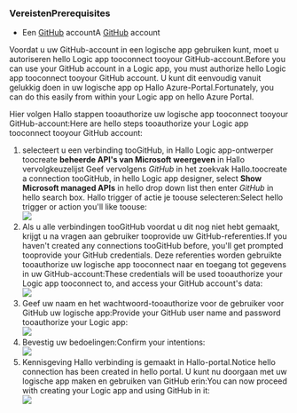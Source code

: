 ### <a name="prerequisites"></a><span data-ttu-id="08b34-101">Vereisten</span><span class="sxs-lookup"><span data-stu-id="08b34-101">Prerequisites</span></span>
* <span data-ttu-id="08b34-102">Een [GitHub](http://GitHub.com) account</span><span class="sxs-lookup"><span data-stu-id="08b34-102">A [GitHub](http://GitHub.com) account</span></span> 

<span data-ttu-id="08b34-103">Voordat u uw GitHub-account in een logische app gebruiken kunt, moet u autoriseren hello Logic app tooconnect tooyour GitHub-account.</span><span class="sxs-lookup"><span data-stu-id="08b34-103">Before you can use your GitHub account in a Logic app, you must authorize hello Logic app tooconnect tooyour GitHub account.</span></span> <span data-ttu-id="08b34-104">U kunt dit eenvoudig vanuit gelukkig doen in uw logische app op Hallo Azure-Portal.</span><span class="sxs-lookup"><span data-stu-id="08b34-104">Fortunately, you can do this easily from within your Logic app on hello Azure Portal.</span></span> 

<span data-ttu-id="08b34-105">Hier volgen Hallo stappen tooauthorize uw logische app tooconnect tooyour GitHub-account:</span><span class="sxs-lookup"><span data-stu-id="08b34-105">Here are hello steps tooauthorize your Logic app tooconnect tooyour GitHub account:</span></span>

1. <span data-ttu-id="08b34-106">selecteert u een verbinding tooGitHub, in Hallo Logic app-ontwerper toocreate **beheerde API's van Microsoft weergeven** in Hallo vervolgkeuzelijst Geef vervolgens *GitHub* in het zoekvak Hallo.</span><span class="sxs-lookup"><span data-stu-id="08b34-106">toocreate a connection tooGitHub, in hello Logic app designer, select **Show Microsoft managed APIs** in hello drop down list then enter *GitHub* in hello search box.</span></span> <span data-ttu-id="08b34-107">Hallo trigger of actie je toouse selecteren:</span><span class="sxs-lookup"><span data-stu-id="08b34-107">Select hello trigger or action you'll like toouse:</span></span>  
   ![](./media/connectors-create-api-github/github-1.png)
2. <span data-ttu-id="08b34-108">Als u alle verbindingen tooGitHub voordat u dit nog niet hebt gemaakt, krijgt u na vragen aan gebruiker tooprovide uw GitHub-referenties.</span><span class="sxs-lookup"><span data-stu-id="08b34-108">If you haven't created any connections tooGitHub before, you'll get prompted tooprovide your GitHub credentials.</span></span> <span data-ttu-id="08b34-109">Deze referenties worden gebruikte tooauthorize uw logische app tooconnect naar en toegang tot gegevens in uw GitHub-account:</span><span class="sxs-lookup"><span data-stu-id="08b34-109">These credentials will be used tooauthorize your Logic app tooconnect to, and access your GitHub account's data:</span></span>  
   ![](./media/connectors-create-api-github/github-2.png)
3. <span data-ttu-id="08b34-110">Geef uw naam en het wachtwoord-tooauthorize voor de gebruiker voor GitHub uw logische app:</span><span class="sxs-lookup"><span data-stu-id="08b34-110">Provide your GitHub user name and password tooauthorize your Logic app:</span></span>  
   ![](./media/connectors-create-api-github/github-3.png)   
4. <span data-ttu-id="08b34-111">Bevestig uw bedoelingen:</span><span class="sxs-lookup"><span data-stu-id="08b34-111">Confirm your intentions:</span></span>  
   ![](./media/connectors-create-api-github/github-4.png)   
5. <span data-ttu-id="08b34-112">Kennisgeving Hallo verbinding is gemaakt in Hallo-portal.</span><span class="sxs-lookup"><span data-stu-id="08b34-112">Notice hello connection has been created in hello portal.</span></span> <span data-ttu-id="08b34-113">U kunt nu doorgaan met uw logische app maken en gebruiken van GitHub erin:</span><span class="sxs-lookup"><span data-stu-id="08b34-113">You can now proceed with creating your Logic app and using GitHub in it:</span></span>   
   ![](./media/connectors-create-api-github/github-5.png)   

